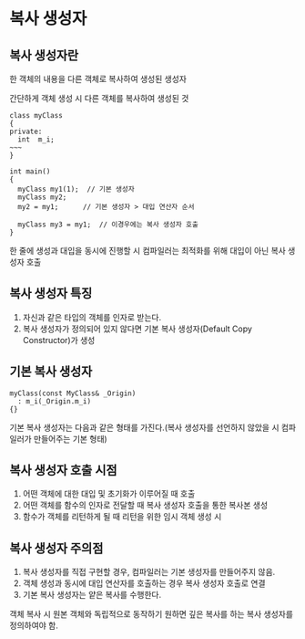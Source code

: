 # 복사 생성자
## 복사 생성자란
한 객체의 내용을 다른 객체로 복사하여 생성된 생성자

간단하게 객체 생성 시 다른 객체를 복사하여 생성된 것

```
class myClass
{
private:
  int  m_i;
~~~
}

int main()
{
  myClass my1(1);  // 기본 생성자
  myClass my2;  
  my2 = my1;      // 기본 생성자 > 대입 연산자 순서

  myClass my3 = my1;  // 이경우에는 복사 생성자 호출
} 
```
한 줄에 생성과 대입을 동시에 진행할 시 컴파일러는 최적화를 위해 대입이 아닌 복사 생성자 호출

## 복사 생성자 특징
1. 자신과 같은 타입의 객체를 인자로 받는다.
2. 복사 생성자가 정의되어 있지 않다면 기본 복사 생성자(Default Copy Constructor)가 생성


## 기본 복사 생성자
```
myClass(const MyClass& _Origin)
  : m_i(_Origin.m_i)
{}
```
기본 복사 생성자는 다음과 같은 형태를 가진다.(복사 생성자를 선언하지 않았을 시 컴파일러가 만들어주는 기본 형태)

## 복사 생성자 호출 시점
1. 어떤 객체에 대한 대입 및 초기화가 이루어질 때 호출
2. 어떤 객체를 함수의 인자로 전달할 때 복사 생성자 호출을 통한 복사본 생성
3. 함수가 객체를 리턴하게 될 때 리턴을 위한 임시 객체 생성 시

## 복사 생성자 주의점
1. 복사 생성자를 직접 구현할 경우, 컴파일러는 기본 생성자를 만들어주지 않음.
2. 객체 생성과 동시에 대입 연산자를 호출하는 경우 복사 생성자 호출로 연결
3. 기본 복사 생성자는 얕은 복사를 수행한다.

객체 복사 시 원본 객체와 독립적으로 동작하기 원하면 깊은 복사를 하는 복사 생성자를 정의하여야 함.
